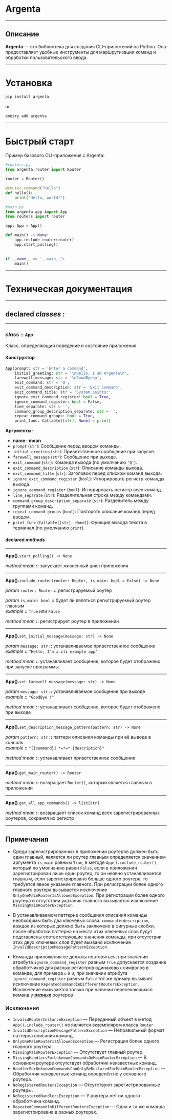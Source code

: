 # Argenta

---

## Описание
**Argenta** — это библиотека для создания CLI-приложений на Python. Она предоставляет удобные инструменты для маршрутизации команд и обработки пользовательского ввода.

---

# Установка
```bash
pip install argenta
```
or
```bash
poetry add argenta
```

---

# Быстрый старт
Пример базового CLI-приложения с Argenta:
```python
#routers.py
from argenta.router import Router

router = Router()

@router.command("hello")
def hello():
    print("Hello, world!")
```
```python
#main.py
from argenta.app import App
from routers import router

app: App = App()

def main() -> None:
    app.include_router(router)
    app.start_polling()

    
if __name__ == '__main__':
    main()
```

---

# Техническая документация

---

## declared *classes* :

---

###  *class* :: `App` 
Класс, определяющий поведение и состояние приложения

#### Конструктор
```python
App(prompt: str = 'Enter a command',
    initial_greeting: str = '\nHello, I am Argenta\n',
    farewell_message: str = '\nGoodBye\n',
    exit_command: str = 'Q',
    exit_command_description: str = 'Exit command',
    exit_command_title: str = 'System points:',
    ignore_exit_command_register: bool = True,
    ignore_command_register: bool = False,
    line_separate: str = '',
    command_group_description_separate: str = '',
    repeat_command_groups: bool = True,
    print_func: Callable[[str], None] = print)
```
**Аргументы:**
- **name : mean**
- `prompt` (`str`): Сообщение перед вводом команды.
- `initial_greeting` (`str`): Приветственное сообщение при запуске.
- `farewell_message` (`str`): Сообщение при выходе.
- `exit_command` (`str`): Команда выхода (по умолчанию `'Q'`).
- `exit_command_description` (`str`): Описание команды выхода.
- `exit_command_title` (`str`): Заголовок перед списком команд выхода.
- `ignore_exit_command_register` (`bool`): Игнорировать регистр команды выхода.
- `ignore_command_register` (`bool`): Игнорировать регистр всех команд.
- `line_separate` (`str`): Разделительная строка между командами.
- `command_group_description_separate` (`str`): Разделитель между группами команд.
- `repeat_command_groups` (`bool`): Повторять описание команд перед вводом.
- `print_func` (`Callable[[str], None]`): Функция вывода текста в терминал (по умолчанию `print`).

#### **declared *methods***     

---

**App().**`start_polling() -> None`  

*method mean* **::** запускает жизненный цикл приложения

---

**App().**`include_router(router: Router, is_main: bool = False) -> None`  

*param* `router: Router` **::** регистрируемый роутер  

*param* `is_main: bool` **::** будет ли являться регистрируемый роутер главным  
*example* **::** `True` или `False` 

*method mean* **::** регистрирует роутер в приложении

---

**App().**`set_initial_message(message: str) -> None`  

*param* `message: str` **::** устанавливаемое приветственное сообщение  
*example* **::** `"Hello, I'm a cli example app"`

*method mean* **::** устанавливает сообщение, которое будет отображено при запуске программы

---

**App().**`set_farewell_message(message: str) -> None`  

*param* `message: str` **::** устанавливаемое сообщение при выходе  
*example* **::** `"GoodBye !"`

*method mean* **::** устанавливает сообщение, которое будет отображено при выходе

---

**App().**`set_description_message_pattern(pattern: str) -> None`  

*param* `pattern: str` **::** паттерн описания команды при её выводе в консоль  
*example* **::** `"[{command}] *=*=* {description}"`

*method mean* **::** устанавливает приветственное сообщение

---

**App().**`get_main_router() -> Router`  

*method mean* **::** возвращает `Router()`, который является главным в приложении

---

**App().**`get_all_app_commands() -> list[str]`  

*method mean* **::** возвращает список команд всех зарегистрированных роутеров, сохраняя их регистр

---

## Примечания  

-  Среди зарегистрированных в приложении роутеров должен быть один главный, является ли роутер главным
определяется значением аргумента `is_main` равным `True`, в методе `App().include_router()`, который по умолчанию равен
`False`, если в приложении зарегистрирован лишь один роутер, то он неявно устанавливается главным, если
зарегистрировано больше одного роутера, то требуется явное указание главного. При регистрации более одного
главного роутера вызывается исключение `OnlyOneMainRouterIsAllowedException`. При регистрации более одного
роутера и отсутствии указания главного вызывается исключение `MissingMainRouterException`  

- В устанавливаемом паттерне сообщения описания команды необходимы быть два ключевых слова: 
`command` и `description`, каждое из которых должно быть заключено в фигурные скобки, после обработки
паттерна на места этих ключевых слов будут подставлены соответствующие значения команды, при отсутствии
этих двух ключевых слов будет вызвано исключение `InvalidDescriptionMessagePatternException`

- Команды приложения не должны повторяться, при значении атрибута `ignore_command_register` равным `True`
допускается создание обработчиков для разных регистров одинаковых символов в команде, для примера `u` и `U`,
при значении атрибута `ignore_command_register` равным `False` тот же пример вызывает исключение 
`RepeatedCommandInDifferentRoutersException`. Исключение вызывается только при наличии пересекающихся команд 
у __<u>разных</u>__ роутеров




### Исключения

- `InvalidRouterInstanceException` — Переданный объект в метод `App().include_router()` не является экземпляром класса `Router`.
- `InvalidDescriptionMessagePatternException` — Неправильный формат паттерна описания команд.
- `OnlyOneMainRouterIsAllowedException` — Регистрация более одного главного роутера.
- `MissingMainRouterException` — Отсутствует главный роутер.
- `MissingHandlersForUnknownCommandsOnMainRouterException` — В основном роутере отсутствует обработчик неизвестных команд.
- `HandlerForUnknownCommandsCanOnlyBeDeclaredForMainRouterException` — Обработчик неизвестных команд определён не у основного роутера.
- `NoRegisteredRoutersException` — Отсутствуют зарегистрированные роутеры.
- `NoRegisteredHandlersException` — У роутера нет ни одного обработчика команд.
- `RepeatedCommandInDifferentRoutersException` — Одна и та же команда зарегистрирована в разных роутерах.


